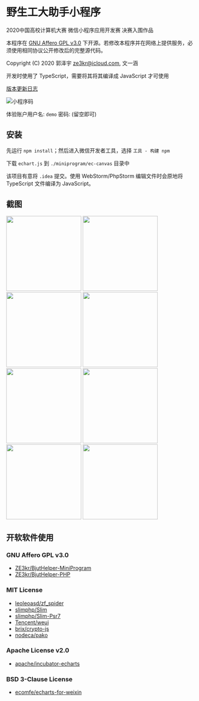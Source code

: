 # 野生工大助手小程序

2020中国高校计算机大赛 微信小程序应用开发赛 决赛入围作品

本程序在 [GNU Affero GPL v3.0](LICENSE) 下开源。若修改本程序并在网络上提供服务，必须使用相同协议公开修改后的完整源代码。

Copyright (C) 2020 郭泽宇 <ze3kr@icloud.com>, 文一涵

开发时使用了 TypeScript，需要将其将其编译成 JavaScript 才可使用

[版本更新日志](CHANGELOG.md)

![小程序码](https://user-images.githubusercontent.com/6601455/87315927-a5a37100-c557-11ea-88a6-bc897e460752.jpg)

体验账户用户名: `demo` 密码: (留空即可)

## 安装

先运行 `npm install`；然后进入微信开发者工具，选择 `工具 - 构建 npm`

下载 `echart.js` 到 `./miniprogram/ec-canvas` 目录中

该项目有意将 `.idea` 提交。使用 WebStorm/PhpStorm 编辑文件时会原地将 TypeScript 文件编译为 JavaScript。

## 截图

<img src="https://user-images.githubusercontent.com/6601455/87389305-18a0fc00-c5d9-11ea-8329-028038f6668d.PNG" width="200" /> <img src="https://user-images.githubusercontent.com/6601455/87389413-48500400-c5d9-11ea-84f5-24d8fb8480af.PNG" width="200" /> <img src="https://user-images.githubusercontent.com/6601455/87389498-6c134a00-c5d9-11ea-88cc-5c378fe2b105.PNG" width="200" /> <img src="https://user-images.githubusercontent.com/6601455/87389508-6fa6d100-c5d9-11ea-9d65-1a8d2a772a64.PNG" width="200" /> <img src="https://user-images.githubusercontent.com/6601455/87389513-71709480-c5d9-11ea-8869-ec8adcb31124.PNG" width="200" /> <img src="https://user-images.githubusercontent.com/6601455/87389522-733a5800-c5d9-11ea-99a8-2681f5afa489.PNG" width="200" /> <img src="https://user-images.githubusercontent.com/6601455/87389527-76354880-c5d9-11ea-8f70-244c7809faf8.PNG" width="200" /> <img src="https://user-images.githubusercontent.com/6601455/87389532-77ff0c00-c5d9-11ea-96cf-df8c1cc257b0.PNG" width="200" />

## 开软软件使用

### GNU Affero GPL v3.0

+ [ZE3kr/BjutHelper-MiniProgram](https://github.com/ZE3kr/BjutHelper-MiniProgram)
+ [ZE3kr/BjutHelper-PHP](https://github.com/ZE3kr/BjutHelper-PHP)

### MIT License

+ [leoleoasd/zf_spider](https://github.com/leoleoasd/zf_spider)
+ [slimphp/Slim](https://github.com/slimphp/Slim)
+ [slimphp/Slim-Psr7](https://github.com/slimphp/Slim-Psr7)
+ [Tencent/weui](https://github.com/Tencent/weui)
+ [brix/crypto-js](https://github.com/brix/crypto-js)
+ [nodeca/pako](https://github.com/nodeca/pako)

### Apache License v2.0

+ [apache/incubator-echarts](https://github.com/apache/incubator-echarts)

### BSD 3-Clause License

+ [ecomfe/echarts-for-weixin](https://github.com/ecomfe/echarts-for-weixin)
